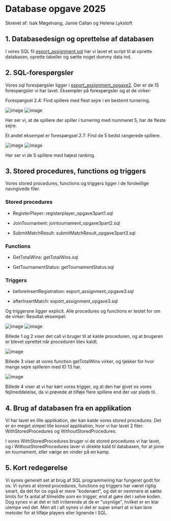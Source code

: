 # Database opgave 2025
Skrevet af: Isak Møgelvang, Jamie Callan og Helena Lykstoft

## 1. Databasedesign og oprettelse af databasen

I vores SQL fil [esport_assignment.sql](esport_assignment.sql) har vi lavet et script til at oprette databasen, oprette tabeller og sætte noget dummy data ind.

## 2. SQL-forespørgsler

Vores sql forespørgsler ligger i [esport_assignment_opgave2](esport_assignment_opgave2.sql). Der er de 15 forespørgsler vi har lavet. 
Eksempler på forespørgsler og at de virker: 

Forespørgsel 2.4:
Find spillere med flest sejre i en bestemt turnering.

![image](https://github.com/user-attachments/assets/a0259aa3-1c83-422e-a6aa-36aacb27e099)
![image](https://github.com/user-attachments/assets/440eb3cf-93c0-46cd-b350-a8f0ecc2ff48)

Her ser vi, at de spillere der spiller i turnering med nummeret 5, har de fleste sejre. 

Et andet eksempel er forespørgsel 2.7:
Find de 5 bedst rangerede spillere.

![image](https://github.com/user-attachments/assets/5b9d2601-5796-4fd1-af32-d1620c08f596)
![image](https://github.com/user-attachments/assets/9cbc8558-5c8e-44f9-871f-d268a36c495b)

Her ser vi de 5 spillere med højest ranking.


## 3. Stored procedures, functions og triggers

Vores stored procedures, functions og triggers ligger i de forskellige navngivede filer. 

### Stored procedures

- RegisterPlayer: registerplayer_opgave3part1.sql

- JoinTournament: jointournament_opgave3part2.sql

- SubmitMatchResult: submitMatchResult_opgave3part3.sql

### Functions

- GetTotalWins: getTotalWins.sql

- GetTournamentStatus: getTournamentStatus.sql

### Triggers

- beforeInsertRegistration: esport_assignment_opgave3.sql

- afterInsertMatch: esport_assignment_opgave3.sql

Og triggersne ligger explicit. Alle procedures og functions er testet for om de virker: 
Resultat eksempel: 

![image](https://github.com/user-attachments/assets/31e44da8-825c-4e59-9f98-00f46898621d)
![image](https://github.com/user-attachments/assets/5c78e267-5c6b-4d73-8a11-8f2d2fbecbff)

Billede 1 og 2 viser det call vi bruger til at kalde proceduren, og at brugeren er blevet oprettet når proceduren blev kaldt.

![image](https://github.com/user-attachments/assets/511aef72-2101-471d-aa59-22e09a48f080)

Billede 3 viser at vores function getTotalWins virker, og tjekker for hvor mange sejre spilleren med ID 13 har. 

![image](https://github.com/user-attachments/assets/b1358d37-c128-4657-a69a-39b9c9e3df48)

Billede 4 viser at vi har kørt vores trigger, og at den har givet os vores fejlmeddelelse, da vi prøvede at tilføje flere spillere end der var plads til.

## 4. Brug af databasen fra en applikation

Vi har lavet en lille applikation, der kan kalde vores stored procedures. 
Det er en meget simpel lille konsol applikation, hvor vi har lavet 2 filer: WithStoredProcedures og WithoutStoredProcedures.

I vores WithStoredProcedures bruger vi de stored procedures vi har lavet, og i WithoutStoredProcedures laver vi direkte kald til databasen, for at joine en tournament, eller vælge en vinder på en kamp.

## 5. Kort redegørelse 
Vi synes generelt set at brug af SQL programmering har fungeret godt for os. 
Vi synes at stored procedures, functions og triggers har været rigtig smart, da det for os også er mere "kodenært", og det er nemmere at sætte limits for fx antal af tilmeldte som en trigger, end at gøre det i selve koden. 
Dog synes vi at det er lidt irriterende at de er "usynlige", hvilket er en klar ulempe ved det. 
Men alt i alt synes vi det er super smart at vi kan lave metoder for at tilføje players eller lignende i SQL.
